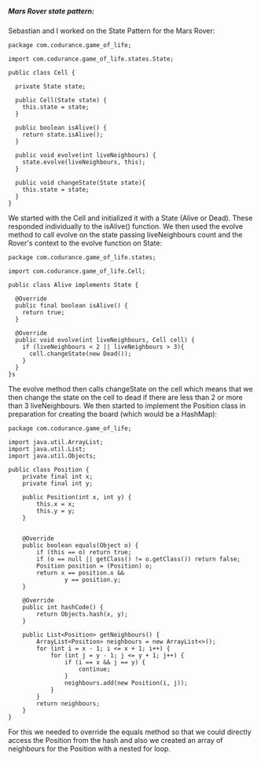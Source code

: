 ##### Mars Rover state pattern:
Sebastian and I worked on the State Pattern for the Mars Rover:
```
package com.codurance.game_of_life;

import com.codurance.game_of_life.states.State;

public class Cell {

  private State state;

  public Cell(State state) {
    this.state = state;
  }

  public boolean isAlive() {
    return state.isAlive();
  }

  public void evolve(int liveNeighbours) {
    state.evolve(liveNeighbours, this);
  }

  public void changeState(State state){
    this.state = state;
  }
}
```
We started with the Cell and initialized it with a State (Alive or Dead). These responded individually to the isAlive() function. We then used the evolve method to call evolve on the state passing liveNeighbours count and the Rover's context to the evolve function on State:
```
package com.codurance.game_of_life.states;

import com.codurance.game_of_life.Cell;

public class Alive implements State {

  @Override
  public final boolean isAlive() {
    return true;
  }

  @Override
  public void evolve(int liveNeighbours, Cell cell) {
    if (liveNeighbours < 2 || liveNeighbours > 3){
      cell.changeState(new Dead());
    }
  }
}s
```
The evolve method then calls changeState on the cell which means that we then change the state on the cell to dead if there are less than 2 or more than 3 liveNeighbours. We then started to implement the Position class in preparation for creating the board (which would be a HashMap):
```
package com.codurance.game_of_life;

import java.util.ArrayList;
import java.util.List;
import java.util.Objects;

public class Position {
    private final int x;
    private final int y;

    public Position(int x, int y) {
        this.x = x;
        this.y = y;
    }


    @Override
    public boolean equals(Object o) {
        if (this == o) return true;
        if (o == null || getClass() != o.getClass()) return false;
        Position position = (Position) o;
        return x == position.x &&
                y == position.y;
    }

    @Override
    public int hashCode() {
        return Objects.hash(x, y);
    }

    public List<Position> getNeighbours() {
        ArrayList<Position> neighbours = new ArrayList<>();
        for (int i = x - 1; i <= x + 1; i++) {
            for (int j = y - 1; j <= y + 1; j++) {
                if (i == x && j == y) {
                    continue;
                }
                neighbours.add(new Position(i, j));
            }
        }
        return neighbours;
    }
}
```
For this we needed to override the equals method so that we could directly access the Position from the hash and also we created an array of neighbours for the Position with a nested for loop. 